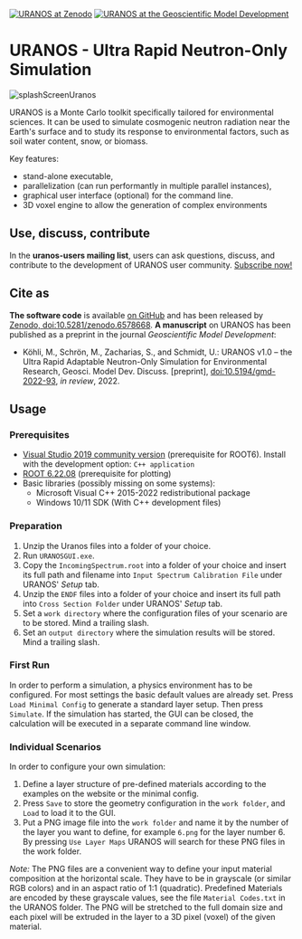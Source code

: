 [![URANOS at Zenodo](https://img.shields.io/static/v1?label=Code&message=10.5281/zenodo.6578668&color=blue)](https://doi.org/10.5281/zenodo.6578668) [![URANOS at the Geoscientific Model Development](https://img.shields.io/static/v1?label=Manuscript&message=10.5194/gmd-2022-93&color=yellow)](https://doi.org/10.5194/gmd-2022-93)

# URANOS - Ultra Rapid Neutron-Only Simulation

![splashScreenUranos](https://user-images.githubusercontent.com/106179070/170102368-93e66f49-12ab-44a9-860a-2bd1977f715c.jpg)

URANOS is a Monte Carlo toolkit specifically tailored for environmental sciences. It can be used to simulate cosmogenic neutron radiation near the Earth's surface and to study its response to environmental factors, such as soil water content, snow, or biomass.


Key features:

- stand-alone executable,
- parallelization (can run performantly in multiple parallel instances), 
- graphical user interface (optional) for the command line.
- 3D voxel engine to allow the generation of complex environments

## Use, discuss, contribute

In the **uranos-users mailing list**, users can ask questions, discuss, and contribute to the development of URANOS user community. [Subscribe now!](https://www.ufz.de/index.php?en=41538)

## Cite as

**The software code** is available [on GitHub](https://github.com/mkoehli/uranos) and has been released by [Zenodo, doi:10.5281/zenodo.6578668](https://doi.org/10.5281/zenodo.6578668). **A manuscript** on URANOS has been published as a preprint in the journal *Geoscientific Model Development*:
- Köhli, M., Schrön, M., Zacharias, S., and Schmidt, U.: URANOS v1.0 – the Ultra Rapid Adaptable Neutron-Only Simulation for Environmental Research, Geosci. Model Dev. Discuss. [preprint], [doi:10.5194/gmd-2022-93](https://doi.org/10.5194/gmd-2022-93), *in review*, 2022. 

## Usage

### Prerequisites

- [Visual Studio 2019 community version](https://my.visualstudio.com/Downloads?q=visual%20studio%202019&wt.mc_id=o~msft~vscom~older-downloads) (prerequisite for ROOT6). Install with the development option: `C++ application`
- [ROOT 6.22.08](https://root.cern/download/root_v6.22.08.win32.vc16.exe) (prerequisite for plotting)
- Basic libraries (possibly missing on some systems):
    - Microsoft Visual C++ 2015-2022 redistributional package
    - Windows 10/11 SDK (With C++ development files)

### Preparation

1. Unzip the Uranos files into a folder of your choice.
2. Run `URANOSGUI.exe`.
3. Copy the `IncomingSpectrum.root` into a folder of your choice and insert its full path and filename into `Input Spectrum Calibration File` under URANOS' *Setup* tab. 
4. Unzip the `ENDF` files into a folder of your choice and insert its full path into `Cross Section Folder` under URANOS' *Setup* tab. 
5. Set a `work directory` where the configuration files of your scenario are to be stored. Mind a trailing slash.
6. Set an `output directory` where the simulation results will be stored.  Mind a trailing slash.

### First Run

In order to perform a simulation, a physics environment has to be configured. For most settings the basic default values are already set. Press `Load Minimal Config` to generate a standard layer setup. Then press `Simulate`. If the simulation has started, the GUI can be closed, the calculation will be executed in a separate command line window.

### Individual Scenarios

In order to configure your own simulation:
1. Define a layer structure of pre-defined materials according to the examples on the website or the minimal config. 
2. Press `Save` to store the geometry configuration in the `work folder`, and `Load` to load it to the GUI. 
3. Put a PNG image file into the `work folder` and name it by the number of the layer you want to define, for example `6.png` for the layer number 6.
 By pressing `Use Layer Maps` URANOS will search for these PNG files in the work folder.
 
 *Note:* The PNG files are a convenient way to define your input material composition at the horizontal scale. They have to be in grayscale (or similar RGB colors) and in an aspact ratio of 1:1 (quadratic). Predefined Materials are encoded by these grayscale values, see the file `Material Codes.txt` in the URANOS folder. The PNG will be stretched to the full domain size and each pixel will be extruded in the layer to a 3D pixel (voxel) of the given material.

 
